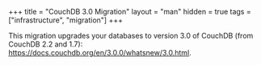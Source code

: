 +++
title = "CouchDB 3.0 Migration"
layout = "man"
hidden = true
tags = ["infrastructure", "migration"]
+++

This migration upgrades your databases to version 3.0 of CouchDB (from CouchDB 2.2 and 1.7): https://docs.couchdb.org/en/3.0.0/whatsnew/3.0.html.
